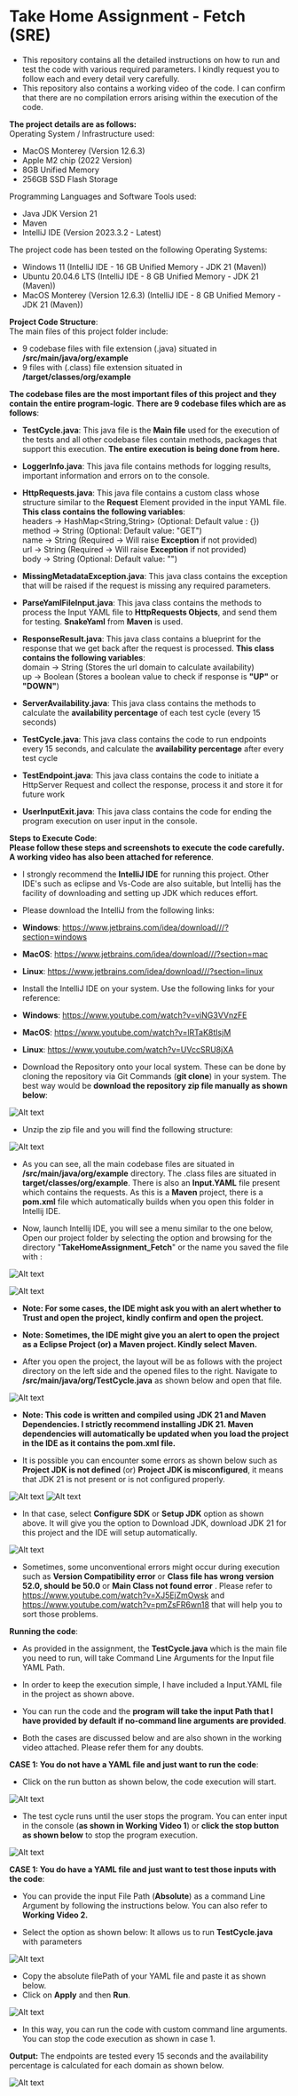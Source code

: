 # Take Home Assignment - Fetch (SRE)
* This repository contains all the detailed instructions on how to run and test the code with various required parameters. I kindly request you to follow each and every detail very carefully.  
* This repository also contains a working video of the code. I can confirm that there are no compilation errors arising within the execution of the code.

**The project details are as follows:**  
Operating System / Infrastructure used:
* MacOS Monterey (Version 12.6.3)
* Apple M2 chip (2022 Version)
* 8GB Unified Memory 
* 256GB SSD Flash Storage

Programming Languages and Software Tools used:
* Java JDK Version 21
* Maven
* IntelliJ IDE (Version 2023.3.2 - Latest)

The project code has been tested on the following Operating Systems:
* Windows 11 (IntelliJ IDE - 16 GB Unified Memory - JDK 21 (Maven))
* Ubuntu 20.04.6 LTS (IntelliJ IDE - 8 GB Unified Memory - JDK 21 (Maven))
* MacOS Monterey (Version 12.6.3) (IntelliJ IDE - 8 GB Unified Memory - JDK 21 (Maven))

**Project Code Structure**:  
The main files of this project folder include:
* 9 codebase files with file extension (.java) situated in **/src/main/java/org/example**
* 9 files with (.class) file extension situated in **/target/classes/org/example**

**The codebase files are the most important files of this project and they contain the entire program-logic**. **There are 9 codebase files which are as follows**:  
* **TestCycle.java**: This java file is the **Main file** used for the execution of the tests and all other codebase files contain methods, packages that support this execution. **The entire execution is being done from here.**

* **LoggerInfo.java**: This java file contains methods for logging results, important information and errors on to the console.

* **HttpRequests.java**: This java file contains a custom class whose structure similar to the **Request** Element provided in the input YAML file. **This class contains the following variables**:  
headers -> HashMap<String,String> (Optional: Default value : {})   
method  -> String (Optional: Default value: "GET")    
name    -> String (Required -> Will raise **Exception** if not provided)  
url     -> String (Required -> Will raise **Exception** if not provided)  
body    -> String (Optional: Default value: "")


* **MissingMetadataException.java**: This java class contains the exception that will be raised if the request is missing any required parameters.
* **ParseYamlFileInput.java**: This java class contains the methods to process the Input YAML file to **HttpRequests Objects**, and send them for testing. **SnakeYaml** from **Maven** is used.
* **ResponseResult.java**: This java class contains a blueprint for the response that we get back after the request is processed. **This class contains the following variables**:  
domain -> String (Stores the url domain to calculate availability)  
up -> Boolean (Stores a boolean value to check if response is **"UP"** or **"DOWN"**)  


* **ServerAvailability.java**: This java class contains the methods to calculate the **availability percentage** of each test cycle (every 15 seconds)
* **TestCycle.java**: This java class contains the code to run endpoints every 15 seconds, and calculate the **availability percentage** after every test cycle 
* **TestEndpoint.java**: This java class contains the code to initiate a HttpServer Request and collect the response, process it and store it for future work  
* **UserInputExit.java**: This java class contains the code for ending the program execution on user input in the console.

**Steps to Execute Code**:  
**Please follow these steps and screenshots to execute the code carefully. A working video has also been attached for reference**. 

* I strongly recommend the **IntelliJ IDE** for running this project. Other IDE's such as eclipse and Vs-Code are also suitable, but Intellij has the facility of downloading and setting up JDK which reduces effort.


* Please download the IntelliJ from the following links:
* **Windows**:  https://www.jetbrains.com/idea/download///?section=windows
* **MacOS**:    https://www.jetbrains.com/idea/download///?section=mac
* **Linux**:    https://www.jetbrains.com/idea/download///?section=linux  


* Install the IntelliJ IDE on your system. Use the following links for your reference:
* **Windows**:  https://www.youtube.com/watch?v=viNG3VVnzFE
* **MacOS**:    https://www.youtube.com/watch?v=lRTaK8tIsjM
* **Linux**:    https://www.youtube.com/watch?v=UVccSRU8jXA


* Download the Repository onto your local system. These can be done by cloning the repository via Git Commands (**git clone**) in your system. The best way would be **download the repository zip file manually as shown below**: 

![Alt text](./Screenshots/s1.png)

* Unzip the zip file and you will find the following structure:

![Alt text](./Screenshots/s2.png)

* As you can see, all the main codebase files are situated in **/src/main/java/org/example** directory. The .class files are situated in **target/classes/org/example**. There is also an **Input.YAML** file present which contains the requests. As this is a **Maven** project, there is a **pom.xml** file which automatically builds when you open this folder in Intellij IDE.


* Now, launch Intellij IDE, you will see a menu similar to the one below, Open our project folder by selecting the option and browsing for the directory "**TakeHomeAssignment_Fetch**" or the name you saved the file with :

![Alt text](./Screenshots/s3.png)

![Alt text](./Screenshots/s4.png)

* **Note: For some cases, the IDE might ask you with an alert whether to **Trust and open the project**, kindly confirm and open the project.**
* **Note: Sometimes, the IDE might give you an alert to open the project as a **Eclipse** Project (or) a **Maven** project. Kindly select **Maven**.**


* After you open the project, the layout will be as follows with the project directory on the left side and the opened files to the right. Navigate to **/src/main/java/org/TestCycle.java** as shown below and open that file.

![Alt text](./Screenshots/s5.png)

* **Note: This code is written and compiled using JDK 21 and Maven Dependencies. I strictly recommend installing JDK 21. Maven dependencies will automatically be updated when you load the project in the IDE as it contains the pom.xml file.** 

* It is possible you can encounter some errors as shown below such as **Project JDK is not defined** (or) **Project JDK is misconfigured**, it means that JDK 21 is not present or is not configured properly.

![Alt text](./Screenshots/s6.png)
![Alt text](./Screenshots/s7.png)

* In that case, select **Configure SDK** or **Setup JDK** option as shown above. It will give you the option to Download JDK, download JDK 21 for this project and the IDE will setup automatically.

![Alt text](./Screenshots/s8.png)

* Sometimes, some unconventional errors might occur during execution such as **Version Compatibility error** or **Class file has wrong version 52.0, should be 50.0** or **Main Class not found error** . Please refer to https://www.youtube.com/watch?v=XJ5EjZmOwsk and https://www.youtube.com/watch?v=pmZsFR6wn18 that will help you to sort those problems.

**Running the code**:

* As provided in the assignment, the **TestCycle.java** which is the main file you need to run, will take Command Line Arguments for the Input file YAML Path.  

* In order to keep the execution simple, I have included a Input.YAML file in the project as shown above. 
* You can run the code and the **program will take the input Path that I have provided by default if no-command line arguments are provided**.
* Both the cases are discussed below and are also shown in the working video attached. Please refer them for any doubts.

**CASE 1: You do not have a YAML file and just want to run the code**:

* Click on the run button as shown below, the code execution will start.

![Alt text](./Screenshots/s9.png)

* The test cycle runs until the user stops the program. You can enter input in the console (**as shown in Working Video 1**) or **click the stop button as shown below** to stop the program execution.  

![Alt text](./Screenshots/s10.png)

**CASE 1: You do have a YAML file and just want to test those inputs with the code**:

* You can provide the input File Path (**Absolute**) as a command Line Argument by following the instructions below. You can also refer to **Working Video 2.**

* Select the option as shown below: It allows us to run **TestCycle.java** with parameters

![Alt text](./Screenshots/s11.png)

* Copy the absolute filePath of your YAML file and paste it as shown below. 
* Click on **Apply** and then **Run**.

![Alt text](./Screenshots/s12.png)

* In this way, you can run the code with custom command line arguments. You can stop the code execution as shown in case 1.

**Output:**
The endpoints are tested every 15 seconds and the availability percentage is calculated for each domain as shown below.

![Alt text](./Screenshots/s13.png)